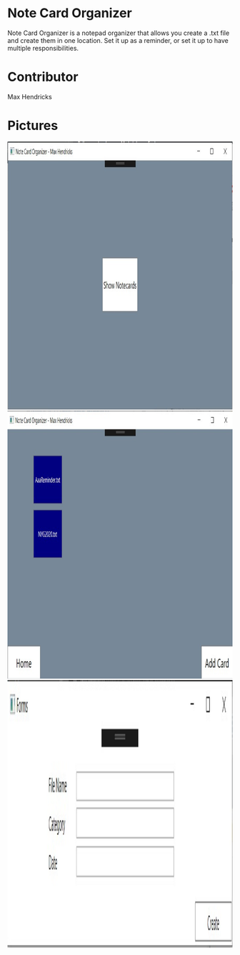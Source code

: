# Note Card Organizer

Note Card Organizer is a notepad organizer that allows you create a .txt file and create them in one location. Set it up as a reminder,
or set it up to have multiple responsibilities.

# Contributor

Max Hendricks

# Pictures

<img src="https://github.com/MaxH2424/Note-Card-Organizer/blob/master/Images/HomeScreen.jpg" width="800" height="600" /> 
<img src="https://github.com/MaxH2424/Note-Card-Organizer/blob/master/Images/NotepadScreen.jpg" width="800" height="600" />

<img src="https://github.com/MaxH2424/Note-Card-Organizer/blob/master/Images/FileScreen.jpg" width="800" height="600" />
